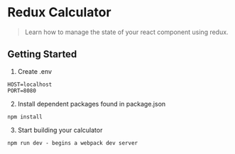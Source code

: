 # Redux Calculator
> Learn how to manage the state of your react component using redux.

## Getting Started
1. Create .env
```
HOST=localhost
PORT=8080

```
2. Install dependent packages found in package.json
```
npm install
```

3. Start building your calculator
```
npm run dev - begins a webpack dev server
```
